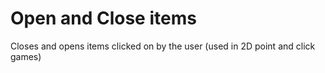 # Open and Close items

Closes and opens items clicked on by the user (used in 2D point and click games)
